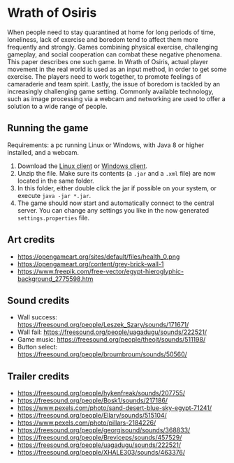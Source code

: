 # Wrath of Osiris
When people need to stay quarantined at home for long periods of time, loneliness, lack of exercise and boredom tend to affect them more frequently and strongly. Games combining physical exercise, challenging gameplay, and social cooperation can combat these negative phenomena. This paper describes one such game. In Wrath of Osiris, actual player movement in the real world is used as an input method, in order to get some exercise. The players need to work together, to promote feelings of camaraderie and team spirit. Lastly, the issue of boredom is tackled by an increasingly challenging game setting. Commonly available technology, such as image processing via a webcam and networking are used to offer a solution to a wide range of people.

## Running the game
Requirements: a pc running Linux or Windows, with Java 8 or higher installed, and a webcam.

1. Download the [Linux client](https://github.com/tudelft-cse-cp-cg-2/wrath-of-osiris/raw/release/client-release-linux.zip) or [Windows client](https://github.com/tudelft-cse-cp-cg-2/wrath-of-osiris/raw/release/client-release-windows.zip).
2. Unzip the file. Make sure its contents (a `.jar` and a `.xml` file) are now located in the same folder.
3. In this folder, either double click the jar if possible on your system, or execute `java -jar *.jar`.
4. The game should now start and automatically connect to the central server. You can change any settings you like in the now generated `settings.properties` file.

## Art credits
*  https://opengameart.org/sites/default/files/health_0.png
*  https://opengameart.org/content/grey-brick-wall-1
*  https://www.freepik.com/free-vector/egypt-hieroglyphic-background_2775598.htm

## Sound credits
* Wall success: https://freesound.org/people/Leszek_Szary/sounds/171671/
* Wall fail: https://freesound.org/people/uagadugu/sounds/222521/
* Game music: https://freesound.org/people/theojt/sounds/511198/
* Button select: https://freesound.org/people/broumbroum/sounds/50560/

## Trailer credits
* https://freesound.org/people/hykenfreak/sounds/207755/
* https://freesound.org/people/Bosk1/sounds/217186/
* https://www.pexels.com/photo/sand-desert-blue-sky-egypt-71241/
* https://freesound.org/people/Ellary/sounds/515104/
* https://www.pexels.com/photo/pillars-2184226/
* https://freesound.org/people/georgisound/sounds/368833/
* https://freesound.org/people/Breviceps/sounds/457529/
* https://freesound.org/people/uagadugu/sounds/222521/ 
* https://freesound.org/people/XHALE303/sounds/463376/
